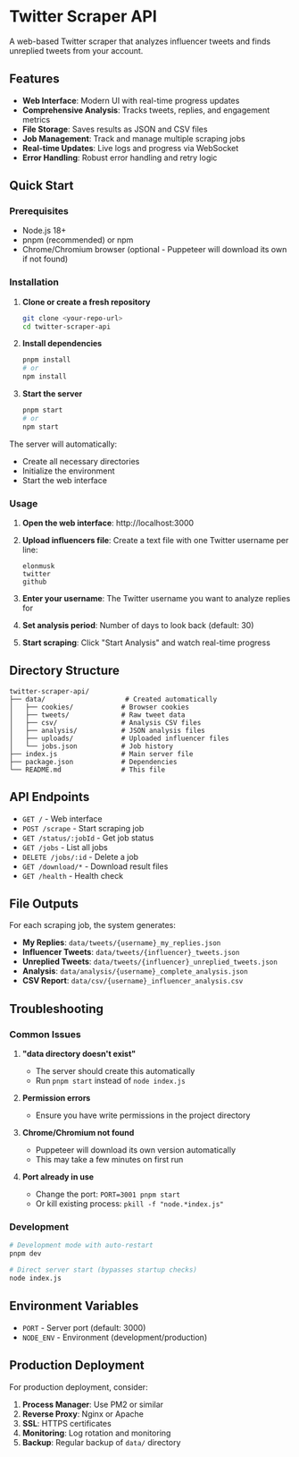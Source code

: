 # Twitter Scraper API

A web-based Twitter scraper that analyzes influencer tweets and finds unreplied tweets from your account.

## Features

- **Web Interface**: Modern UI with real-time progress updates
- **Comprehensive Analysis**: Tracks tweets, replies, and engagement metrics
- **File Storage**: Saves results as JSON and CSV files
- **Job Management**: Track and manage multiple scraping jobs
- **Real-time Updates**: Live logs and progress via WebSocket
- **Error Handling**: Robust error handling and retry logic

## Quick Start

### Prerequisites

- Node.js 18+ 
- pnpm (recommended) or npm
- Chrome/Chromium browser (optional - Puppeteer will download its own if not found)

### Installation

1. **Clone or create a fresh repository**
   ```bash
   git clone <your-repo-url>
   cd twitter-scraper-api
   ```

2. **Install dependencies**
   ```bash
   pnpm install
   # or
   npm install
   ```

3. **Start the server**
   ```bash
   pnpm start
   # or
   npm start
   ```

The server will automatically:
- Create all necessary directories
- Initialize the environment
- Start the web interface

### Usage

1. **Open the web interface**: http://localhost:3000

2. **Upload influencers file**: Create a text file with one Twitter username per line:
   ```
   elonmusk
   twitter
   github
   ```

3. **Enter your username**: The Twitter username you want to analyze replies for

4. **Set analysis period**: Number of days to look back (default: 30)

5. **Start scraping**: Click "Start Analysis" and watch real-time progress

## Directory Structure

```
twitter-scraper-api/
├── data/                    # Created automatically
│   ├── cookies/            # Browser cookies
│   ├── tweets/             # Raw tweet data
│   ├── csv/                # Analysis CSV files
│   ├── analysis/           # JSON analysis files
│   ├── uploads/            # Uploaded influencer files
│   └── jobs.json           # Job history
├── index.js                # Main server file
├── package.json            # Dependencies
└── README.md               # This file
```

## API Endpoints

- `GET /` - Web interface
- `POST /scrape` - Start scraping job
- `GET /status/:jobId` - Get job status
- `GET /jobs` - List all jobs
- `DELETE /jobs/:id` - Delete a job
- `GET /download/*` - Download result files
- `GET /health` - Health check

## File Outputs

For each scraping job, the system generates:

- **My Replies**: `data/tweets/{username}_my_replies.json`
- **Influencer Tweets**: `data/tweets/{influencer}_tweets.json`
- **Unreplied Tweets**: `data/tweets/{influencer}_unreplied_tweets.json`
- **Analysis**: `data/analysis/{username}_complete_analysis.json`
- **CSV Report**: `data/csv/{username}_influencer_analysis.csv`

## Troubleshooting

### Common Issues

1. **"data directory doesn't exist"**
   - The server should create this automatically
   - Run `pnpm start` instead of `node index.js`

2. **Permission errors**
   - Ensure you have write permissions in the project directory

3. **Chrome/Chromium not found**
   - Puppeteer will download its own version automatically
   - This may take a few minutes on first run

4. **Port already in use**
   - Change the port: `PORT=3001 pnpm start`
   - Or kill existing process: `pkill -f "node.*index.js"`

### Development

```bash
# Development mode with auto-restart
pnpm dev

# Direct server start (bypasses startup checks)
node index.js
```

## Environment Variables

- `PORT` - Server port (default: 3000)
- `NODE_ENV` - Environment (development/production)

## Production Deployment

For production deployment, consider:

1. **Process Manager**: Use PM2 or similar
2. **Reverse Proxy**: Nginx or Apache
3. **SSL**: HTTPS certificates
4. **Monitoring**: Log rotation and monitoring
5. **Backup**: Regular backup of `data/` directory

